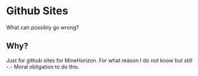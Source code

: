 # Github Sites
What can possibly go wrong?
## Why?
Just for github sites for MineHorizon.
For what reason I do not know but still 
-.-
Moral obligation to do this.